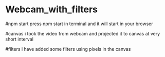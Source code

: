 # Webcam_with_filters

#npm start
press npm start in terminal and it will start in your browser

#canvas
i took the video from webcam and projected it to canvas at very short interval

#filters
i have added some filters using pixels in the canvas
